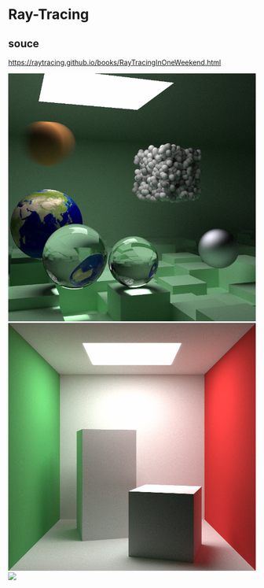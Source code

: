 # Ray-Tracing

## souce

https://raytracing.github.io/books/RayTracingInOneWeekend.html

![](Ray_Tracing/data/rayTracingFinalSnece.png)
![](Ray_Tracing/data/rayTrachingCornellBox.png)
![](Ray_Tracing/data/rayTraching4K.png)
